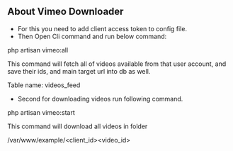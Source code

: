 ## About Vimeo Downloader

- For this you need to add client access token to config file.
- Then Open Cli command and run below command:

php artisan vimeo:all

This command will fetch all of videos available from that user account, and save their ids, and main target url into db as well.

Table name: videos_feed

- Second for downloading videos run following command.

php artisan vimeo:start

This command will download all videos in folder

/var/www/example/<client_id><video_id>

